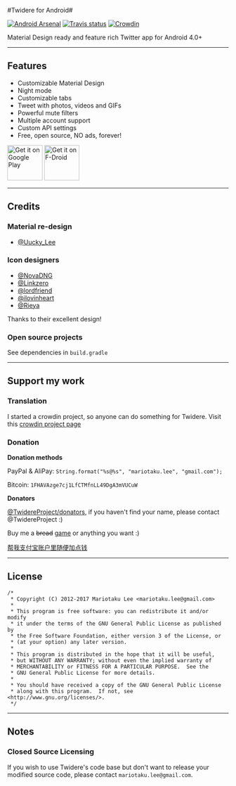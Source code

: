 #Twidere for Android#

[![Android Arsenal](https://img.shields.io/badge/Android%20Arsenal-Twidere-brightgreen.svg?style=flat)](http://android-arsenal.com/details/3/2453)
[![Travis status](https://api.travis-ci.org/TwidereProject/Twidere-Android.png)](https://travis-ci.org/TwidereProject/Twidere-Android/)
[![Crowdin](https://d322cqt584bo4o.cloudfront.net/twidere/localized.svg)](https://crowdin.com/project/twidere)

Material Design ready and feature rich Twitter app for Android 4.0+

---

## Features ##

* Customizable Material Design
* Night mode
* Customizable tabs
* Tweet with photos, videos and GIFs
* Powerful mute filters
* Multiple account support
* Custom API settings
* Free, open source, NO ads, forever!

[<img src="https://play.google.com/intl/en_us/badges/images/generic/en_badge_web_generic.png" alt="Get it on Google Play" height="80">](https://play.google.com/store/apps/details?id=org.mariotaku.twidere)
[<img src="https://f-droid.org/badge/get-it-on.png" alt="Get it on F-Droid" height="80">](https://f-droid.org/repository/browse/?fdid=org.mariotaku.twidere)

---

## Credits ##

### Material re-design ###

* [@Uucky_Lee](https://twitter.com/Uucky_Lee)

### Icon designers ###

* [@NovaDNG](https://twitter.com/NovaDNG)
* [@Linkzero](https://twitter.com/Linkzero)
* [@lordfriend](https://twitter.com/lordfriend)
* [@ilovinheart](https://twitter.com/ilovinheart)
* [@Rieya](https://twitter.com/Rieya)

Thanks to their excellent design!

### Open source projects ###

See dependencies in `build.gradle`

---

## Support my work ##

### Translation ###

I started a crowdin project, so anyone can do something for Twidere. Visit this [crowdin project page](http://crowdin.net/project/twidere)

### Donation ###

**Donation methods**

PayPal & AliPay: `String.format("%s@%s", "mariotaku.lee", "gmail.com");`

Bitcoin: `1FHAVAzge7cj1LfCTMfnLL49DgA3mVUCuW`

**Donators**

[@TwidereProject/donators](https://twitter.com/TwidereProject/lists/donators), if you haven't find your name, please contact @TwidereProject :)

Buy me a ~~bread~~ [game](http://steamcommunity.com/id/mariotaku/wishlist) or anything you want :)

[帮我支付宝账户里随便加点钱](https://twitter.com/xmxsuperstar/status/724094631621750785)

---

## License ##


    /*
     * Copyright (C) 2012-2017 Mariotaku Lee <mariotaku.lee@gmail.com>
     *
     * This program is free software: you can redistribute it and/or modify
     * it under the terms of the GNU General Public License as published by
     * the Free Software Foundation, either version 3 of the License, or
     * (at your option) any later version.
     *
     * This program is distributed in the hope that it will be useful,
     * but WITHOUT ANY WARRANTY; without even the implied warranty of
     * MERCHANTABILITY or FITNESS FOR A PARTICULAR PURPOSE.  See the
     * GNU General Public License for more details.
     *
     * You should have received a copy of the GNU General Public License
     * along with this program.  If not, see <http://www.gnu.org/licenses/>.
     */

---

## Notes ##

### Closed Source Licensing ###

If you wish to use Twidere's code base but don't want to release your modified source code, please contact `mariotaku.lee@gmail.com`.
